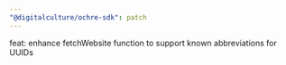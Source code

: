 ```yaml
---
"@digitalculture/ochre-sdk": patch
---
```


feat: enhance fetchWebsite function to support known abbreviations for UUIDs
